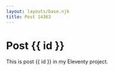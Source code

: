 ```yaml
---
layout: layouts/base.njk
title: Post 14363
---
```


# Post {{ id }}

This is post {{ id }} in my Eleventy project.
